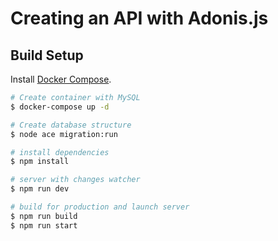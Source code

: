 # Creating an API with Adonis.js

## Build Setup

Install [Docker Compose](https://docs.docker.com/compose/install/).

```bash
# Create container with MySQL
$ docker-compose up -d

# Create database structure
$ node ace migration:run

# install dependencies
$ npm install

# server with changes watcher
$ npm run dev

# build for production and launch server
$ npm run build
$ npm run start
